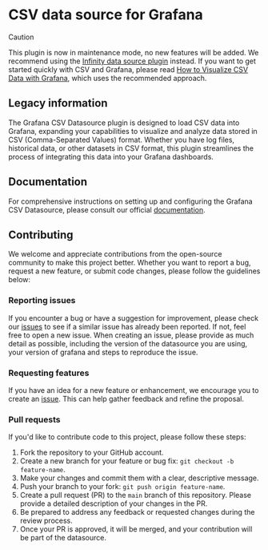# CSV data source for Grafana

> [!CAUTION]
> This plugin is now in maintenance mode, no new features will be added. We recommend using the [Infinity data source plugin](https://grafana.com/grafana/plugins/yesoreyeram-infinity-datasource/) instead. If you want to get started quickly with CSV and Grafana, please read [How to Visualize CSV Data with Grafana](https://grafana.com/blog/2025/02/05/how-to-visualize-csv-data-with-grafana/), which uses the recommended approach.

## Legacy information

The Grafana CSV Datasource plugin is designed to load CSV data into Grafana, expanding your capabilities to visualize and analyze data stored in CSV (Comma-Separated Values) format. Whether you have log files, historical data, or other datasets in CSV format, this plugin streamlines the process of integrating this data into your Grafana dashboards.

## Documentation

For comprehensive instructions on setting up and configuring the Grafana CSV Datasource, please consult our official [documentation](https://grafana.com/docs/plugins/marcusolsson-csv-datasource/latest/).

## Contributing

We welcome and appreciate contributions from the open-source community to make this project better. Whether you want to report a bug, request a new feature, or submit code changes, please follow the guidelines below:

### Reporting issues

If you encounter a bug or have a suggestion for improvement, please check our [issues](https://github.com/grafana/grafana-csv-datasource/issues) to see if a similar issue has already been reported. If not, feel free to open a new issue. When creating an issue, please provide as much detail as possible, including the version of the datasource you are using, your version of grafana and steps to reproduce the issue.

### Requesting features

If you have an idea for a new feature or enhancement, we encourage you to create an [issue](https://github.com/grafana/grafana-csv-datasource/issues). This can help gather feedback and refine the proposal.

### Pull requests

If you'd like to contribute code to this project, please follow these steps:

1. Fork the repository to your GitHub account.
2. Create a new branch for your feature or bug fix: `git checkout -b feature-name`.
3. Make your changes and commit them with a clear, descriptive message.
4. Push your branch to your fork: `git push origin feature-name`.
5. Create a pull request (PR) to the `main` branch of this repository. Please provide a detailed description of your changes in the PR.
6. Be prepared to address any feedback or requested changes during the review process.
7. Once your PR is approved, it will be merged, and your contribution will be part of the datasource.
